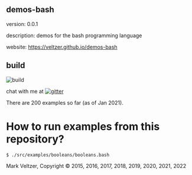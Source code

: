 ## demos-bash

version: 0.0.1

description: demos for the bash programming language

website: https://veltzer.github.io/demos-bash

## build

![build](https://github.com/veltzer/demos-bash/workflows/build/badge.svg)

chat with me at [![gitter](https://badges.gitter.im/Join%20Chat.svg)](https://gitter.im/veltzer/mark.veltzer)

There are 200 examples so far (as of Jan 2021).

# How to run examples from this repository?

	$ ./src/examples/booleans/booleans.bash

Mark Veltzer, Copyright © 2015, 2016, 2017, 2018, 2019, 2020, 2021, 2022
